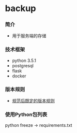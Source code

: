# backup
### 简介
  * 用于服务端的存储
### 技术框架
  * python 3.5.1
  * postgresql
  * flask
  * docker
  
### 版本规则
  * [规范后既定的版本规则](https://blog.csdn.net/yzlll/article/details/84259242)

### 使用Python包列表
  python freeze -> requirements.txt
